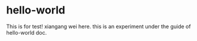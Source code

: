 # hello-world
This is for test!
xiangang wei here. this is an experiment under the guide of hello-world doc.
